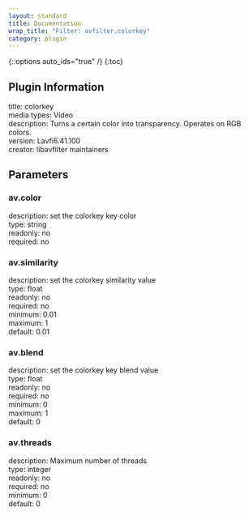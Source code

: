 ```yaml
---
layout: standard
title: Documentation
wrap_title: "Filter: avfilter.colorkey"
category: plugin
---
```

{::options auto_ids="true" /}
{:toc}

## Plugin Information

title: colorkey  
media types:
Video  
description: Turns a certain color into transparency. Operates on RGB colors.  
version: Lavfi6.41.100  
creator: libavfilter maintainers  

## Parameters

### av.color

  
description:
set the colorkey key color  
type: string  
readonly: no  
required: no  

### av.similarity

  
description:
set the colorkey similarity value  
type: float  
readonly: no  
required: no  
minimum: 0.01  
maximum: 1  
default: 0.01  

### av.blend

  
description:
set the colorkey key blend value  
type: float  
readonly: no  
required: no  
minimum: 0  
maximum: 1  
default: 0  

### av.threads

  
description:
Maximum number of threads  
type: integer  
readonly: no  
required: no  
minimum: 0  
default: 0  

